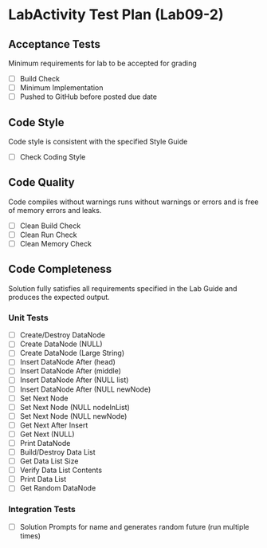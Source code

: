 # LabActivity Test Plan (Lab09-2)
## Acceptance Tests
Minimum requirements for lab to be accepted for grading
- [ ] Build Check
- [ ] Minimum Implementation
- [ ] Pushed to GitHub before posted due date

## Code Style
Code style is consistent with the specified Style Guide
- [ ] Check Coding Style

## Code Quality
Code compiles without warnings runs without warnings or errors and is free of memory errors and leaks.
- [ ] Clean Build Check
- [ ] Clean Run Check
- [ ] Clean Memory Check

## Code Completeness
Solution fully satisfies all requirements specified in the Lab Guide and produces the expected output.
### Unit Tests
- [ ] Create/Destroy DataNode
- [ ] Create DataNode (NULL)
- [ ] Create DataNode (Large String)
- [ ] Insert DataNode After (head)
- [ ] Insert DataNode After (middle)
- [ ] Insert DataNode After (NULL list)
- [ ] Insert DataNode After (NULL newNode)
- [ ] Set Next Node
- [ ] Set Next Node (NULL nodeInList)
- [ ] Set Next Node (NULL newNode)
- [ ] Get Next After Insert
- [ ] Get Next (NULL)
- [ ] Print DataNode
- [ ] Build/Destroy Data List
- [ ] Get Data List Size
- [ ] Verify Data List Contents
- [ ] Print Data List
- [ ] Get Random DataNode
### Integration Tests
- [ ] Solution Prompts for name and generates random future (run multiple times)
